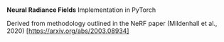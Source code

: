 #
**Neural Radiance Fields**
Implementation in PyTorch

Derived from methodology outlined in the NeRF paper (Mildenhall et al., 2020) [https://arxiv.org/abs/2003.08934]
